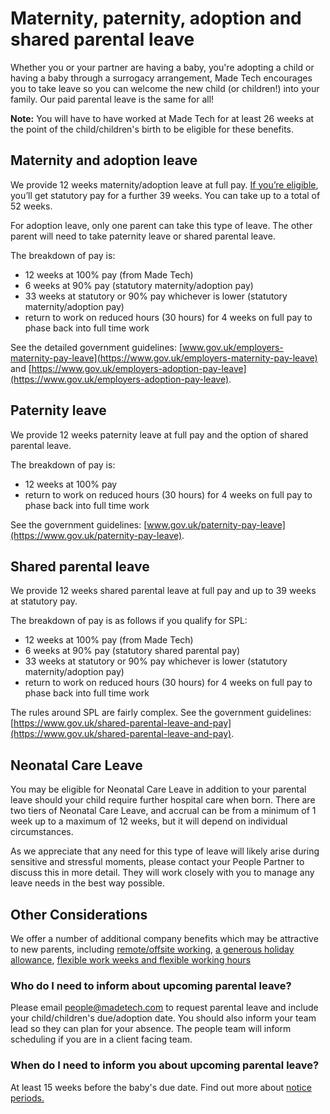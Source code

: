 # Maternity, paternity, adoption and shared parental leave

Whether you or your partner are having a baby, you're adopting a child or having a baby through a surrogacy arrangement, Made Tech encourages you to take leave so you can welcome the new child (or children!) into your family. Our paid parental leave is the same for all!

**Note:** You will have to have worked at Made Tech for at least 26 weeks at the point of the child/children's birth to be eligible for these benefits.

## Maternity and adoption leave

We provide 12 weeks maternity/adoption leave at full pay. [If you’re eligible](https://www.gov.uk/employers-maternity-pay-leave), you’ll get statutory pay for a further 39 weeks. You can take up to a total of 52 weeks.

For adoption leave, only one parent can take this type of leave. The other parent will need to take paternity leave or shared parental leave.

The breakdown of pay is:

- 12 weeks at 100% pay (from Made Tech)
- 6 weeks at 90% pay (statutory maternity/adoption pay)
- 33 weeks at statutory or 90% pay whichever is lower (statutory maternity/adoption pay)
- return to work on reduced hours (30 hours) for 4 weeks on full pay to phase back into full time work

See the detailed government guidelines: [www.gov.uk/employers-maternity-pay-leave](https://www.gov.uk/employers-maternity-pay-leave) and [https://www.gov.uk/employers-adoption-pay-leave](https://www.gov.uk/employers-adoption-pay-leave).

## Paternity leave
We provide 12 weeks paternity leave at full pay and the option of shared parental leave.

The breakdown of pay is:

- 12 weeks at 100% pay
- return to work on reduced hours (30 hours) for 4 weeks on full pay to phase back into full time work

See the government guidelines: [www.gov.uk/paternity-pay-leave](https://www.gov.uk/paternity-pay-leave).

## Shared parental leave

We provide 12 weeks shared parental leave at full pay and up to 39 weeks at statutory pay.

The breakdown of pay is as follows if you qualify for SPL:

- 12 weeks at 100% pay (from Made Tech)
- 6 weeks at 90% pay (statutory shared parental pay)
- 33 weeks at statutory or 90% pay whichever is lower (statutory maternity/adoption pay)
- return to work on reduced hours (30 hours) for 4 weeks on full pay to phase back into full time work

The rules around SPL are fairly complex. See the government guidelines: [https://www.gov.uk/shared-parental-leave-and-pay](https://www.gov.uk/shared-parental-leave-and-pay).

## Neonatal Care Leave

You may be eligible for Neonatal Care Leave in addition to your parental leave should your child require further hospital care when born. There are two tiers of Neonatal Care Leave, and accrual can be from a minimum of 1 week up to a maximum of 12 weeks, but it will depend on individual circumstances. 

As we appreciate that any need for this type of leave will likely arise during sensitive and stressful moments, please contact your People Partner to discuss this in more detail. They will work closely with you to manage any leave needs in the best way possible.

## Other Considerations

We offer a number of additional company benefits which may be attractive to new parents, including [remote/offsite working](../../benefits/hybrid_working.md), [a generous holiday allowance](../../benefits/taking_holiday.md), [flexible work weeks and flexible working hours](../../benefits/flexible_working.md)

### Who do I need to inform about upcoming parental leave?

Please email people@madetech.com to request parental leave and include your child/children's due/adoption date. You should also inform your team lead so they can plan for your absence. The people team will inform scheduling if you are in a client facing team.

### When do I need to inform you about upcoming parental leave?

At least 15 weeks before the baby's due date. Find out more about [notice periods.](https://www.gov.uk/employers-maternity-pay-leave/notice-period)
